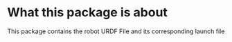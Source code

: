 # What this package is about

This package contains the robot URDF File and its corresponding launch file